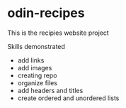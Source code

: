 # odin-recipes 

This is the recipies website project

Skills demonstrated
* add links
* add images
* creating repo
* organize files
* add headers and titles
* create ordered and unordered lists

